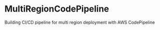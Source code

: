 # MultiRegionCodePipeline
Building CI/CD pipeline for multi region deployment with AWS CodePipeline
